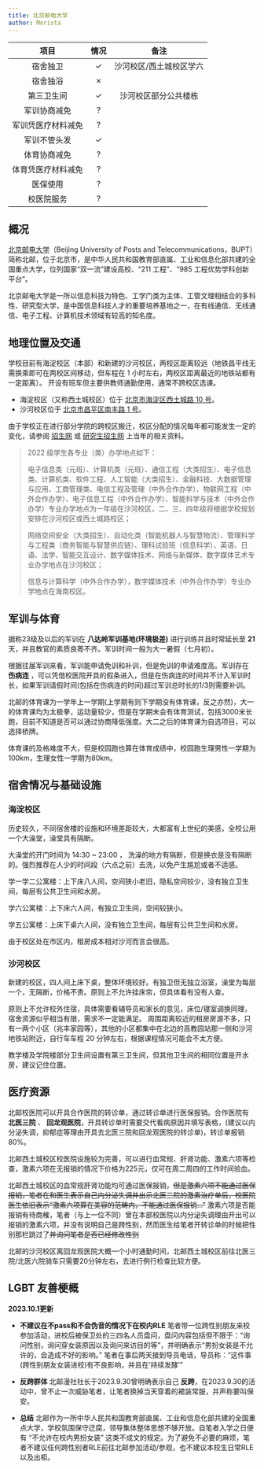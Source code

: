 ```yaml
---
title: 北京邮电大学
author: Morista
---
```


|        项目        | 情况 |     备注     |
| :----------------: | :--: | :----------: |
|      宿舍独卫      |  ✓   |  沙河校区/西土城校区学六  |
|      宿舍独浴      |  ✗   |
|     第三卫生间     |  ✓  | 沙河校区部分公共楼栋 |
|    军训协商减免    |  ?   |
| 军训凭医疗材料减免 |  ?   |
|    军训不管头发    |  ✓   |
|    体育协商减免    |  ?   |
| 体育凭医疗材料减免 |  ?   |
|      医保使用      |  ?   |
|     校医院服务     |  ?   |

## 概况

[北京邮电大学](https://www.bupt.edu.cn/)（Beijing University of Posts and Telecommunications，BUPT）简称北邮，位于北京市，是中华人民共和国教育部直属、工业和信息化部共建的全国重点大学，位列国家“双一流”建设高校、“211 工程”、“985 工程优势学科创新平台”。

北京邮电大学是一所以信息科技为特色、工学门类为主体、工管文理相结合的多科性、研究型大学，是中国信息科技人才的重要培养基地之一，在有线通信、无线通信、电子工程、计算机技术领域有较高的知名度。

## 地理位置及交通

学校目前有海淀校区（本部）和新建的沙河校区，两校区距离较远（地铁昌平线无需换乘即可在两校区间移动，但车程在 1 小时左右，两校区距离最近的地铁站都有一定距离）。
开设有班车但主要供教师通勤使用，通常不跨校区选课。

- 海淀校区（又称西土城校区）位于 [北京市海淀区西土城路 10 号](https://amap.com/place/B000A7CPWG)。
- 沙河校区位于 [北京市昌平区南丰路 1 号](https://amap.com/place/B0FFG723P4)。

由于学校正在进行部分学院的跨校区搬迁，校区分配的情况每年都可能发生一定的变化，请参阅 [招生网](https://zsb.bupt.edu.cn/) 或 [研究生招生网](https://yzb.bupt.edu.cn/) 上当年的相关资料。

> 2022 级学生各专业（类）办学地点如下：
> 
> 电子信息类（元班）、计算机类（元班）、通信工程（大类招生）、电子信息类、计算机类、软件工程、人工智能（大类招生）、金融科技、大数据管理与应用、工商管理类、电信工程及管理（中外合作办学）、物联网工程（中外合作办学）、电子信息工程（中外合作办学）、智能科学与技术（中外合作办学）专业办学地点为一年级在沙河校区，二、三、四年级将根据学校规划安排在沙河校区或西土城路校区；
> 
> 网络空间安全（大类招生）、自动化类（智能机器人与智慧物流）、管理科学与工程类（商务智能与智慧供应链）、理科试验班（信息科学）、英语、日语、法学、智能交互设计、数字媒体技术、网络与新媒体、数字媒体艺术专业办学地点在沙河校区；
> 
> 信息与计算科学（中外合作办学），数字媒体技术（中外合作办学）专业办学地点在海南校区。

## 军训与体育

据称23级及以后的军训在 **八达岭军训基地(环境极差)** 进行训练并且时常延长至 **21** 天，并且教官的素质良莠不齐。军训时间一般为大一暑假（七月初）。

根据往届军训来看，军训能申请免训和补训，但是免训的申请难度高。军训存在 **伤病连** ，可以凭借校医院开具的假条进入，但是在伤病连的时间并不计入军训时长，如果军训请假时间(包括在伤病连的时间)超过军训总时长的1/3则需要补训。

北邮的体育课为一学年上一学期(上学期有则下学期没有体育课，反之亦然)，大一的体育课均为太极拳，运动量较少，但是在学期末会有体育测试，包括3000米长跑，目前不知道是否可以通过协商降低强度。大二之后的体育课为自选项目，可以选择桥牌。

体育课的及格难度不大，但是校园跑也算在体育成绩中，校园跑生理男性一学期为100km，生理女性一学期为80km。

## 宿舍情况与基础设施

### 海淀校区

历史较久，不同宿舍楼的设施和环境差距较大，大都富有上世纪的美感，全校公用一个大澡堂，澡堂具有隔断。

大澡堂的开门时间为 14:30 ~ 23:00 ， 洗澡的地方有隔断，但是换衣是没有隔断的。强烈推荐在人少的时间段（六点之前）去洗，以免产生尴尬或者不适感。 

学一学二公寓楼：上下床八人间，空间狭小老旧，隐私空间较少，没有独立卫生间，每层有公共卫生间和水房。

学六公寓楼：上下床六人间，有独立卫生间，空间较狭小。

学五公寓楼：上床下桌六人间，没有独立卫生间，每层有公共卫生间和水房。

由于校区处在市区内，租房成本相对沙河而言会很高。

### 沙河校区

新建的校区，四人间上床下桌，整体环境较好。有独卫但无独立浴室，澡堂为每层一个，无隔断，价格不贵。原则上不允许挂床帘，但具体看有没有人查。

原则上不允许校外住宿，具体需要看辅导员和家长的意见，床位/寝室调换同理，宿舍资源似乎相当有限，需求不一定能满足。
周围距离较近的租房房源不多，只有一两个小区（兆丰家园等），其他的小区都集中在北边的高教园站那一侧和沙河地铁站附近，自行车车程 20 分钟左右，根据课程情况可能会不太方便。

教学楼及学院楼部分卫生间设置有第三卫生间，但其他卫生间的相同位置是开水房，建议记住位置。

## 医疗资源

北邮校医院可以开具合作医院的转诊单，通过转诊单进行医保报销。合作医院有 **北医三院** 、 **回龙观医院**，开具转诊单时需要交代看病原因并填写表格，(建议以内分泌失调，抑郁症等理由开具去北医三院和回龙观医院的转诊单)，转诊单报销80%。

北邮西土城校区校医院设施较为完善，可以进行血常规、肝肾功能、激素六项等检查，激素六项在无报销的情况下价格为225元，仅可在周二周四的工作时间验血。

北邮西土城校区的血常规肝肾功能均可通过医保报销，~~但是激素六项不能通过医保报销，笔者在和医生表示自己内分泌失调并出示北医三院的激素治疗单后，校医院医生依旧表示“激素六项算在美容的范畴内，不能通过医保报销...”~~ 激素六项是否能报销有待商榷，笔者（与上一位不同）曾在本部校医院以内分泌失调理由开出可以报销的激素六项，并没有说明自己是跨性别，然而医生给笔者开转诊单的时候把性别那栏跳过了~~并询问笔者是否已经修改性别~~

北邮的沙河校区离回龙观医院大概一个小时通勤时间，北邮西土城校区前往北医三院/北医六院骑车只需要20分钟左右，去进行例行检查比较方便。

## LGBT 友善梗概

**2023.10.1更新**

- **不建议在不pass和不会伪音的情况下在校内RLE**
笔者带一位跨性别朋友来校参加活动，进校后被保卫处的三四名人员盘问，盘问内容包括但不限于：“询问性别，询问穿女装原因以及询问来访目的等”，并明确表示“男扮女装是不允许的，会造成不好的影响。”
笔者在事后两天接到导员电话，导员称：“这件事(跨性别朋友女装进校)有不良影响，并且在‘持续发酵’”

- **反跨群体**
北邮漫社社长于2023.9.30曾明确表示自己 **反跨**，在2023.9.30的活动中，曾不止一次威胁笔者，让笔者换掉当天穿着的裙装常服，并声称要叫保安。

- **总结**
北邮作为一所中华人民共和国教育部直属、工业和信息化部共建的全国重点大学，学校氛围保守迂腐，领导集体整体思想不够开放。自笔者入学之日便有 “不允许在校内男扮女装” 这类不成文的规定。为了避免不必要的麻烦，笔者不建议任何跨性别者RLE前往北邮参加活动/参观，也不建议本校生日常RLE以及出柜。

